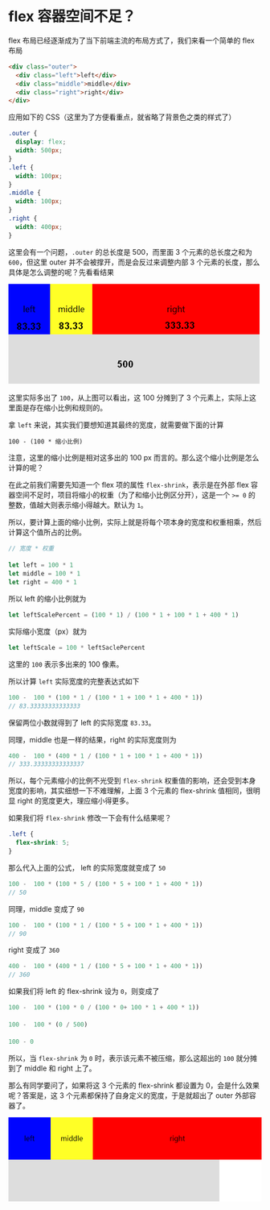 # flex 容器空间不足？

flex 布局已经逐渐成为了当下前端主流的布局方式了，我们来看一个简单的 flex 布局

```html
<div class="outer">
  <div class="left">left</div>
  <div class="middle">middle</div>
  <div class="right">right</div>
</div>
```

应用如下的 CSS（这里为了方便看重点，就省略了背景色之类的样式了）

```css
.outer {
  display: flex;
  width: 500px;
}
.left {
  width: 100px;
}
.middle {
  width: 100px;
}
.right {
  width: 400px;
}
```

这里会有一个问题，`.outer` 的总长度是 500，而里面 3 个元素的总长度之和为 `600`，但这里 outer 并不会被撑开，而是会反过来调整内部 3 个元素的长度，那么具体是怎么调整的呢？先看看结果

![1540633711370-530.png](./1540633711370-530.png)

这里实际多出了 `100`，从上图可以看出，这 100 分摊到了 3 个元素上，实际上这里面是存在缩小比例和规则的。

拿 `left` 来说，其实我们要想知道其最终的宽度，就需要做下面的计算

```
100 - (100 * 缩小比例)
```

注意，这里的缩小比例是相对这多出的 100 px 而言的。那么这个缩小比例是怎么计算的呢？

在此之前我们需要先知道一个 flex 项的属性 `flex-shrink`，表示是在外部 flex 容器空间不足时，项目将缩小的权重（为了和缩小比例区分开），这是一个 `>= 0` 的整数，值越大则表示缩小得越大。默认为 `1`。

所以，要计算上面的缩小比例，实际上就是将每个项本身的宽度和权重相乘，然后计算这个值所占的比例。

```js
// 宽度 * 权重

let left = 100 * 1
let middle = 100 * 1
let right = 400 * 1
```

所以 left 的缩小比例就为

```js
let leftScalePercent = (100 * 1) / (100 * 1 + 100 * 1 + 400 * 1)
```

实际缩小宽度（px）就为

```js
let leftScale = 100 * leftSaclePercent
```

这里的 `100` 表示多出来的 100 像素。

所以计算 `left` 实际宽度的完整表达式如下

```js
100 -  100 * (100 * 1 / (100 * 1 + 100 * 1 + 400 * 1))
// 83.33333333333333
```

保留两位小数就得到了 left 的实际宽度 `83.33`。

同理，middle 也是一样的结果，right 的实际宽度则为

```js
400 -  100 * (400 * 1 / (100 * 1 + 100 * 1 + 400 * 1))
// 333.33333333333337
```

所以，每个元素缩小的比例不光受到 `flex-shrink` 权重值的影响，还会受到本身宽度的影响，其实细想一下不难理解，上面 3 个元素的 flex-shrink 值相同，很明显 right 的宽度更大，理应缩小得更多。

如果我们将 `flex-shrink` 修改一下会有什么结果呢？

```css
.left {
  flex-shrink: 5;
}
```

那么代入上面的公式， left 的实际宽度就变成了 `50`

```js
100 -  100 * (100 * 5 / (100 * 5 + 100 * 1 + 400 * 1))
// 50
```

同理，middle 变成了 `90`

```js
100 -  100 * (100 * 1 / (100 * 5 + 100 * 1 + 400 * 1))
// 90
```

right 变成了 `360`

```js
400 -  100 * (400 * 1 / (100 * 5 + 100 * 1 + 400 * 1))
// 360
```

如果我们将 left 的 flex-shrink 设为 `0`，则变成了

```js
100 -  100 * (100 * 0 / (100 * 0+ 100 * 1 + 400 * 1))

100 -  100 * (0 / 500)

100 - 0
```

所以，当 `flex-shrink` 为 `0` 时，表示该元素不被压缩，那么这超出的 `100` 就分摊到了 middle 和 right 上了。

那么有同学要问了，如果将这 3 个元素的 flex-shrink 都设置为 0，会是什么效果呢？答案是，这 3 个元素都保持了自身定义的宽度，于是就超出了 outer 外部容器了。

![1540633623224-7618.png](./1540633623224-7618.png)